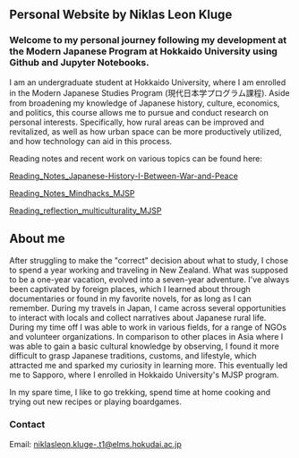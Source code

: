 ## Personal Website by Niklas Leon Kluge
### Welcome to my personal journey following my development at the Modern Japanese Program at Hokkaido University using Github and Jupyter Notebooks.

I am an undergraduate student at Hokkaido University, where I am enrolled in the Modern Japanese Studies Program (現代日本学プログラム課程).
Aside from broadening my knowledge of Japanese history, culture, economics, and politics, this course allows me to pursue and conduct research on personal interests. Specifically, how rural areas can be improved and revitalized, as well as how urban space can be more productively utilized, and how technology can aid in this process.

Reading notes and recent work on various topics can be found here:

[Reading_Notes_Japanese-History-I-Between-War-and-Peace](https://github.com/NLKLuge/Reading_Notes_Japanese-History-I-Between-War-and-Peace)

[Reading_Notes_Mindhacks_MJSP](https://github.com/NLKLuge/Reading_Notes_Mindhacks_MJSP)

[Reading_reflection_multiculturality_MJSP](https://github.com/NLKLuge/Reading_reflection_multiculturality_MJSP)


## About me 

After struggling to make the "correct" decision about what to study, I chose to spend a year working and traveling in New Zealand. What was supposed to be a one-year vacation, evolved into a seven-year adventure. I've always been captivated by foreign places, which I learned about through documentaries or found in my favorite novels, for as long as I can remember. During my travels in Japan, I came across several opportunities to interact with locals and collect narratives about Japanese rural life. During my time off I was able to work in various fields, for a range of NGOs and volunteer organizations.
In comparison to other places in Asia where I was able to gain a basic cultural knowledge by observing, I found it more difficult to grasp Japanese traditions, customs, and lifestyle, which attracted me and sparked my curiosity in learning more. This eventually led me to Sapporo, where I enrolled in Hokkaido University's MJSP program. 

In my spare time, I like to go trekking, spend time at home cooking and trying out new recipes or playing boardgames.



### Contact 
Email: niklasleon.kluge-.t1@elms.hokudai.ac.jp

